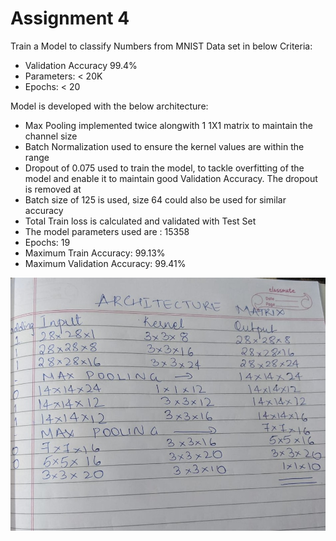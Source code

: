 # Assignment 4

Train a Model to classify Numbers from MNIST Data set in below Criteria: 
- Validation Accuracy 99.4%
- Parameters: < 20K
- Epochs: < 20

Model is developed with the below architecture: 
- Max Pooling implemented twice alongwith 1 1X1 matrix to maintain the channel size
- Batch Normalization used to ensure the kernel values are within the range
- Dropout of 0.075 used to train the model, to tackle overfitting of the model and enable it to maintain good Validation Accuracy. The dropout is removed at 
- Batch size of 125 is used, size 64 could also be used for similar accuracy
- Total Train loss is calculated and validated with Test Set
- The model parameters used are : 15358
- Epochs: 19
- Maximum Train Accuracy: 99.13% 
- Maximum Validation Accuracy: 99.41%

![Architecture Image](https://github.com/Anjalichimnani/EVA4/blob/master/Assignment_4/Architecture.jpeg)

